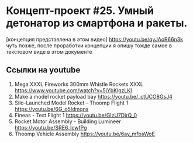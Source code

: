 # Концепт-проект #25. Умный детонатор из смартфона и ракеты.
[концепция представлена в этом видео] https://youtu.be/qyJAoR66n3k
чуть позже, после проработки концепции я опишу тожде самое в текстовом виде в этом документе

## Ссылки на youtube
1. Mega XXXL Fireworks 300mm Whistle Rockets XXXL https://www.youtube.com/watch?v=5jYbKlgzLKI
2. Make a model rocket payload bay https://youtu.be/_ctUCO8GsJ4 
3. Silo-Launched Model Rocket - Thoomp Flight 1  https://youtu.be/6G_o5Idmqns
4. Fineas - Test Flight 1 https://youtu.be/GlzU7DirQ_0
5. Rocket Motor Assembly - Building Lumineer https://youtu.be/SRE6_lcwfPg
6. Thoomp Vehicle Assembly https://youtu.be/6ay_mfbsWoE
